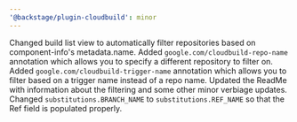 ```yaml
---
'@backstage/plugin-cloudbuild': minor
---
```


Changed build list view to automatically filter repositories based on component-info's metadata.name.
Added `google.com/cloudbuild-repo-name` annotation which allows you to specify a different repository to filter on.
Added `google.com/cloudbuild-trigger-name` annotation which allows you to filter based on a trigger name instead of a repo name.
Updated the ReadMe with information about the filtering and some other minor verbiage updates.
Changed `substitutions.BRANCH_NAME` to `substitutions.REF_NAME` so that the Ref field is populated properly.

